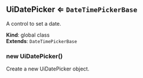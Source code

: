 <a name="UiDatePicker"></a>

## UiDatePicker ⇐ <code>DateTimePickerBase</code>
A control to set a date.

**Kind**: global class  
**Extends**: <code>DateTimePickerBase</code>  
<a name="new_UiDatePicker_new"></a>

### new UiDatePicker()
Create a new UiDatePicker object.

